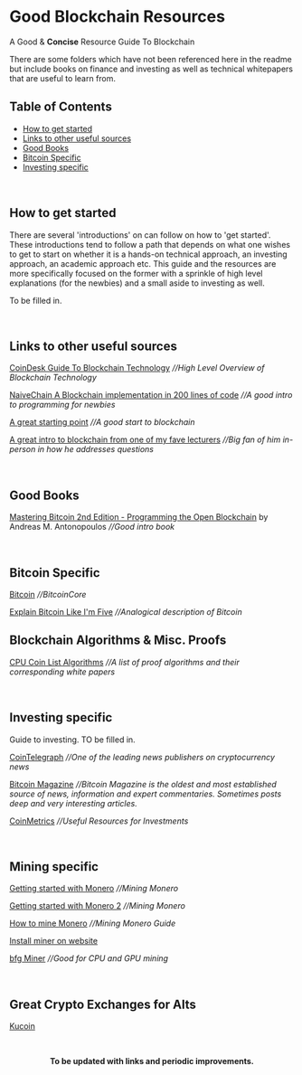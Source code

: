 # Good Blockchain Resources

A Good & **Concise** Resource Guide To Blockchain

There are some folders which have not been referenced here in the readme but include books on finance and investing as well as technical whitepapers that are useful to learn from.
&nbsp;

[TOC levels=1-3]: # "#### Table of Contents"
## Table of Contents
- [How to get started](#how-to-get-started)
- [Links to other useful sources](#links-to-other-useful-sources)
- [Good Books](#good-books)
- [Bitcoin Specific](#bitcoin-specific)
- [Investing specific](#investing-specific)

&nbsp;
## How to get started

There are several 'introductions' on can follow on how to 'get started'. These introductions tend to follow a path that depends on what one wishes to get to start on whether it is a hands-on technical approach, an investing approach, an academic approach etc. This guide and the resources are more specifically focused on the former with a sprinkle of high level explanations (for the newbies) and a small aside to investing as well.

To be filled in.

&nbsp;
## Links to other useful sources

[CoinDesk Guide To Blockchain Technology](https://www.coindesk.com/information/ "CoinDesk Blockchain Guide") *//High Level Overview of Blockchain Technology*

[NaiveChain A Blockchain implementation in 200 lines of code](https://github.com/lhartikk/naivechain "NaiveChain") *//A good intro to programming for newbies*

[A great starting point](http://blockchain.mit.edu/ "Blockchain MIT") *//A good start to blockchain*

[A great intro to blockchain from one of my fave lecturers](https://www.youtube.com/watch?v=RSzbELqgpAA "Prof Brian") *//Big fan of him in-person in how he addresses questions*


&nbsp;
## Good Books

[Mastering Bitcoin 2nd Edition - Programming the Open Blockchain](https://github.com/WizardOfAus/bitcoinbook") by Andreas M. Antonopoulos *//Good intro book*

&nbsp;
## Bitcoin Specific
[Bitcoin](https://github.com/bitcoin/bitcoin "Bitcoin Repo on GitHub") *//BitcoinCore*

[Explain Bitcoin Like I'm Five](https://medium.freecodecamp.org/explain-bitcoin-like-im-five-73b4257ac833 "Bitcoin Like I'm Five") *//Analogical description of Bitcoin* 

## Blockchain Algorithms & Misc. Proofs

[CPU Coin List Algorithms](http://cpucoinlist.com/cryptocurrency-algorithms/) *//A list of proof algorithms and their corresponding white papers*

&nbsp;
## Investing specific

Guide to investing. TO be filled in.

[CoinTelegraph](https://cointelegraph.com/ "CoinTelegraph") *//One of the leading news publishers on cryptocurrency news* 

[Bitcoin Magazine](https://bitcoinmagazine.com/ "Bitcoin Magazine") *//Bitcoin Magazine is the oldest and most established source of news, information and expert commentaries. Sometimes posts deep and very interesting articles.* 

[CoinMetrics](https://coinmetrics.io/ "Open source cryptoasset analytics") *//Useful Resources for Investments* 

&nbsp;

## Mining specific

[Getting started with Monero](https://monero.stackexchange.com/questions/2538/starting-out-with-monero-on-osx "Stack Overflow Getting Started with Monero") *//Mining Monero*

[Getting started with Monero 2](http://minexmr.com/#getting_started "Stack Overflow Getting Started with Monero 2") *//Mining Monero*

[How to mine Monero](http://macminer.fabulouspanda.com/blog/index.php?post/2017/09/29/How-to-mine-Monero/XMR-on-macOS "How to Mine Monero with Fab Panda") *//Mining Monero Guide*

[Install miner on website](https://coinhive.com/ "Coinhive") 

[bfg Miner](https://github.com/luke-jr/bfgminer "bfg miner") *//Good for CPU and GPU mining*

&nbsp;

## Great Crypto Exchanges for Alts

[Kucoin](https://www.kucoin.com/#/?r=1veRQQR "Exchange with great UX/UI and sign up bonus with code 1veRQQR") 


&nbsp;

<p align="center">
  <b>To be updated with links and periodic improvements.</b>
</p>


